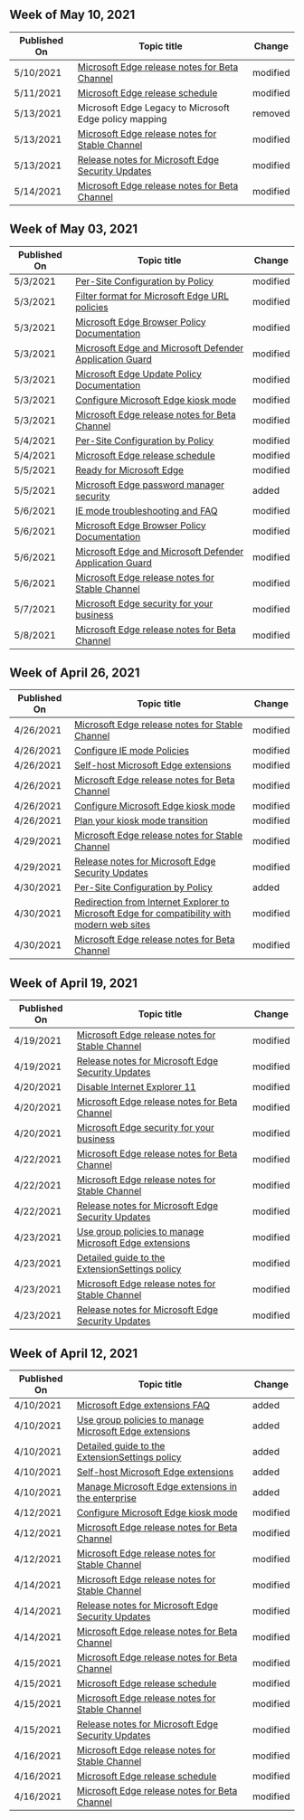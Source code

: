 <!-- This file is generated automatically each week. Changes made to this file will be overwritten.-->



## Week of May 10, 2021


| Published On |Topic title | Change |
|------|------------|--------|
| 5/10/2021 | [Microsoft Edge release notes for Beta Channel](/DeployEdge/microsoft-edge-relnote-beta-channel) | modified |
| 5/11/2021 | [Microsoft Edge release schedule](/DeployEdge/microsoft-edge-release-schedule) | modified |
| 5/13/2021 | Microsoft Edge Legacy to Microsoft Edge policy mapping | removed |
| 5/13/2021 | [Microsoft Edge release notes for Stable Channel](/DeployEdge/microsoft-edge-relnote-stable-channel) | modified |
| 5/13/2021 | [Release notes for Microsoft Edge Security Updates](/DeployEdge/microsoft-edge-relnotes-security) | modified |
| 5/14/2021 | [Microsoft Edge release notes for Beta Channel](/DeployEdge/microsoft-edge-relnote-beta-channel) | modified |


## Week of May 03, 2021


| Published On |Topic title | Change |
|------|------------|--------|
| 5/3/2021 | [Per-Site Configuration by Policy ](/DeployEdge/per-site-configuration-by-policy) | modified |
| 5/3/2021 | [Filter format for Microsoft Edge URL policies](/DeployEdge/edge-learnmmore-url-list-filter%20format) | modified |
| 5/3/2021 | [Microsoft Edge Browser Policy Documentation](/DeployEdge/microsoft-edge-policies) | modified |
| 5/3/2021 | [Microsoft Edge and Microsoft Defender Application Guard](/DeployEdge/microsoft-edge-security-windows-defender-application-guard) | modified |
| 5/3/2021 | [Microsoft Edge Update Policy Documentation](/DeployEdge/microsoft-edge-update-policies) | modified |
| 5/3/2021 | [Configure Microsoft Edge kiosk mode](/DeployEdge/microsoft-edge-configure-kiosk-mode) | modified |
| 5/3/2021 | [Microsoft Edge release notes for Beta Channel](/DeployEdge/microsoft-edge-relnote-beta-channel) | modified |
| 5/4/2021 | [Per-Site Configuration by Policy ](/DeployEdge/per-site-configuration-by-policy) | modified |
| 5/4/2021 | [Microsoft Edge release schedule](/DeployEdge/microsoft-edge-release-schedule) | modified |
| 5/5/2021 | [Ready for Microsoft Edge](/DeployEdge/deploy-edge-ready-for-edge) | modified |
| 5/5/2021 | [Microsoft Edge password manager security ](/DeployEdge/microsoft-edge-security-password-manager-security) | added |
| 5/6/2021 | [IE mode troubleshooting and FAQ](/DeployEdge/edge-ie-mode-faq) | modified |
| 5/6/2021 | [Microsoft Edge Browser Policy Documentation](/DeployEdge/microsoft-edge-policies) | modified |
| 5/6/2021 | [Microsoft Edge and Microsoft Defender Application Guard](/DeployEdge/microsoft-edge-security-windows-defender-application-guard) | modified |
| 5/6/2021 | [Microsoft Edge release notes for Stable Channel](/DeployEdge/microsoft-edge-relnote-stable-channel) | modified |
| 5/7/2021 | [Microsoft Edge security for your business](/DeployEdge/ms-edge-security-for-business) | modified |
| 5/8/2021 | [Microsoft Edge release notes for Beta Channel](/DeployEdge/microsoft-edge-relnote-beta-channel) | modified |


## Week of April 26, 2021


| Published On |Topic title | Change |
|------|------------|--------|
| 4/26/2021 | [Microsoft Edge release notes for Stable Channel](/DeployEdge/microsoft-edge-relnote-stable-channel) | modified |
| 4/26/2021 | [Configure IE mode Policies](/DeployEdge/edge-ie-mode-policies) | modified |
| 4/26/2021 | [Self-host Microsoft Edge extensions](/DeployEdge/microsoft-edge-manage-extensions-webstore) | modified |
| 4/26/2021 | [Microsoft Edge release notes for Beta Channel](/DeployEdge/microsoft-edge-relnote-beta-channel) | modified |
| 4/26/2021 | [Configure Microsoft Edge kiosk mode](/DeployEdge/microsoft-edge-configure-kiosk-mode) | modified |
| 4/26/2021 | [Plan your kiosk mode transition](/DeployEdge/microsoft-edge-kiosk-mode-transition-plan) | modified |
| 4/29/2021 | [Microsoft Edge release notes for Stable Channel](/DeployEdge/microsoft-edge-relnote-stable-channel) | modified |
| 4/29/2021 | [Release notes for Microsoft Edge Security Updates](/DeployEdge/microsoft-edge-relnotes-security) | modified |
| 4/30/2021 | [Per-Site Configuration by Policy ](/DeployEdge/per-site-configuration-by-policy) | added |
| 4/30/2021 | [Redirection from Internet Explorer to Microsoft Edge for compatibility with modern web sites](/DeployEdge/edge-learnmore-neededge) | modified |
| 4/30/2021 | [Microsoft Edge release notes for Beta Channel](/DeployEdge/microsoft-edge-relnote-beta-channel) | modified |


## Week of April 19, 2021


| Published On |Topic title | Change |
|------|------------|--------|
| 4/19/2021 | [Microsoft Edge release notes for Stable Channel](/DeployEdge/microsoft-edge-relnote-stable-channel) | modified |
| 4/19/2021 | [Release notes for Microsoft Edge Security Updates](/DeployEdge/microsoft-edge-relnotes-security) | modified |
| 4/20/2021 | [Disable Internet Explorer 11](/DeployEdge/edge-ie-disable-ie11) | modified |
| 4/20/2021 | [Microsoft Edge release notes for Beta Channel](/DeployEdge/microsoft-edge-relnote-beta-channel) | modified |
| 4/20/2021 | [Microsoft Edge security for your business](/DeployEdge/ms-edge-security-for-business) | modified |
| 4/22/2021 | [Microsoft Edge release notes for Beta Channel](/DeployEdge/microsoft-edge-relnote-beta-channel) | modified |
| 4/22/2021 | [Microsoft Edge release notes for Stable Channel](/DeployEdge/microsoft-edge-relnote-stable-channel) | modified |
| 4/22/2021 | [Release notes for Microsoft Edge Security Updates](/DeployEdge/microsoft-edge-relnotes-security) | modified |
| 4/23/2021 | [Use group policies to manage Microsoft Edge extensions](/DeployEdge/microsoft-edge-manage-extensions-policies) | modified |
| 4/23/2021 | [Detailed guide to the ExtensionSettings policy](/DeployEdge/microsoft-edge-manage-extensions-ref-guide) | modified |
| 4/23/2021 | [Microsoft Edge release notes for Stable Channel](/DeployEdge/microsoft-edge-relnote-stable-channel) | modified |
| 4/23/2021 | [Release notes for Microsoft Edge Security Updates](/DeployEdge/microsoft-edge-relnotes-security) | modified |


## Week of April 12, 2021


| Published On |Topic title | Change |
|------|------------|--------|
| 4/10/2021 | [Microsoft Edge extensions FAQ](/DeployEdge/microsoft-edge-manage-extensions-faq) | added |
| 4/10/2021 | [Use group policies to manage Microsoft Edge extensions](/DeployEdge/microsoft-edge-manage-extensions-policies) | added |
| 4/10/2021 | [Detailed guide to the ExtensionSettings policy](/DeployEdge/microsoft-edge-manage-extensions-ref-guide) | added |
| 4/10/2021 | [Self-host Microsoft Edge extensions](/DeployEdge/microsoft-edge-manage-extensions-webstore) | added |
| 4/10/2021 | [Manage Microsoft Edge extensions in the enterprise](/DeployEdge/microsoft-edge-manage-extensions) | added |
| 4/12/2021 | [Configure Microsoft Edge kiosk mode](/DeployEdge/microsoft-edge-configure-kiosk-mode) | modified |
| 4/12/2021 | [Microsoft Edge release notes for Beta Channel](/DeployEdge/microsoft-edge-relnote-beta-channel) | modified |
| 4/12/2021 | [Microsoft Edge release notes for Stable Channel](/DeployEdge/microsoft-edge-relnote-stable-channel) | modified |
| 4/14/2021 | [Microsoft Edge release notes for Stable Channel](/DeployEdge/microsoft-edge-relnote-stable-channel) | modified |
| 4/14/2021 | [Release notes for Microsoft Edge Security Updates](/DeployEdge/microsoft-edge-relnotes-security) | modified |
| 4/14/2021 | [Microsoft Edge release notes for Beta Channel](/DeployEdge/microsoft-edge-relnote-beta-channel) | modified |
| 4/15/2021 | [Microsoft Edge release notes for Beta Channel](/DeployEdge/microsoft-edge-relnote-beta-channel) | modified |
| 4/15/2021 | [Microsoft Edge release schedule](/DeployEdge/microsoft-edge-release-schedule) | modified |
| 4/15/2021 | [Microsoft Edge release notes for Stable Channel](/DeployEdge/microsoft-edge-relnote-stable-channel) | modified |
| 4/15/2021 | [Release notes for Microsoft Edge Security Updates](/DeployEdge/microsoft-edge-relnotes-security) | modified |
| 4/16/2021 | [Microsoft Edge release notes for Stable Channel](/DeployEdge/microsoft-edge-relnote-stable-channel) | modified |
| 4/16/2021 | [Microsoft Edge release schedule](/DeployEdge/microsoft-edge-release-schedule) | modified |
| 4/16/2021 | [Microsoft Edge release notes for Beta Channel](/DeployEdge/microsoft-edge-relnote-beta-channel) | modified |
